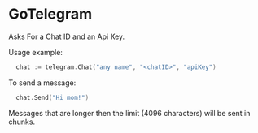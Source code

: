 # GoTelegram

Asks For a Chat ID and an Api Key.

Usage example:

```go
  chat := telegram.Chat("any name", "<chatID>", "apiKey")
```

To send a message:

```go
  chat.Send("Hi mom!")
```

Messages that are longer then the limit (4096 characters) will be sent in chunks.
